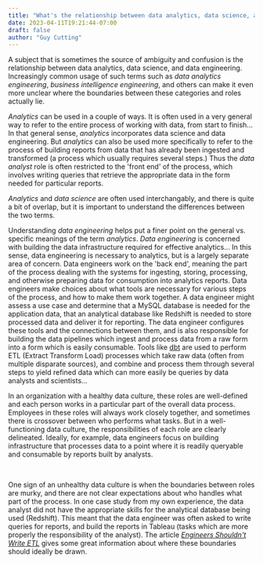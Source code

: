 ```yaml
---
title: "What's the relationship between data analytics, data science, and data engineering?"
date: 2023-04-11T19:21:44-07:00
draft: false
author: "Guy Cutting"
---
```


A subject that is sometimes the source of ambiguity and confusion is the relationship between data analytics, data science, and data engineering. Increasingly common usage of such terms such as *data analytics engineering*, *business intelligence engineering*, and others can make it even more unclear where the boundaries between these categories and roles actually lie.

*Analytics* can be used in a couple of ways. It is often used in a very general way to refer to the entire process of working with data, from start to finish... In that general sense, *analytics* incorporates data science and data engineering. But *analytics*  can also be used more specifically to refer to the process of building reports from data that has already been ingested and transformed (a process which usually requires several steps.) Thus the *data analyst* role is often restricted to the 'front end' of the process, which involves writing queries that retrieve the appropriate data in the form needed for particular reports.

*Analytics* and *data science* are often used interchangably, and there is quite a bit of overlap, but it is important to understand the differences between the two terms.

Understanding *data engineering* helps put a finer point on the general vs. specific meanings of the term *analytics*. *Data engineering* is concerned with building the data infrastructure required for effective analytics... In this sense, data engineering is necessary to analytics, but is a largely separate area of concern. Data engineers work on the 'back end', meaning the part of the process dealing with the systems for ingesting, storing, processing, and otherwise preparing data for consumption into analytics reports. Data engineers make choices about what tools are necessary for various steps of the process, and how to make them work together. A data engineer might assess a use case and determine that a MySQL database is needed for the application data, that an analytical database like Redshift is needed to store processed data and deliver it for reporting. The data engineer configures these tools and the connections between them, and is also responsible for building the data pipelines which ingest and process data from a raw form into a form which is easily consumable. Tools like [dbt](https://www.getdbt.com/) are used to perform ETL (Extract Transform Load) processes which take raw data (often from multiple disparate sources), and combine and process them through several steps to yield refined data which can more easily be queries by data analysts and scientists...

In an organization with a healthy data culture, these roles are well-defined and each person works in a particular part of the overall data process. Employees in these roles will always work closely together, and sometimes there is crossover between who performs what tasks. But in a well-functioning data culture, the responsibilities of each role are clearly delineated. Ideally, for example, data engineers focus on building infrastructure that processes data to a point where it is readily queryable and consumable by reports built by analysts. 

<br>

One sign of an unhealthy data culture is when the boundaries between roles are murky, and there are not clear expectations about who handles what part of the process. In one case study from my own experience, the data analyst did not have the appropriate skills for the analytical database being used (Redshift). This meant that the data engineer was often asked to write queries for reports, and build the reports in Tableau (tasks which are more properly the responsibility of the analyst). The article [*Engineers Shouldn't Write ETL*](https://multithreaded.stitchfix.com/blog/2016/03/16/engineers-shouldnt-write-etl/) gives some great information about where these boundaries should ideally be drawn.